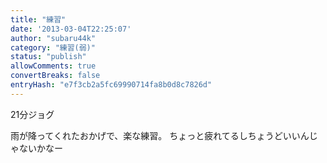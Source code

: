 ```yaml
---
title: "練習"
date: '2013-03-04T22:25:07'
author: "subaru44k"
category: "練習(弱)"
status: "publish"
allowComments: true
convertBreaks: false
entryHash: "e7f3cb2a5fc69990714fa8b0d8c7826d"
---
```

21分ジョグ

雨が降ってくれたおかげで、楽な練習。
ちょっと疲れてるしちょうどいいんじゃないかなー
